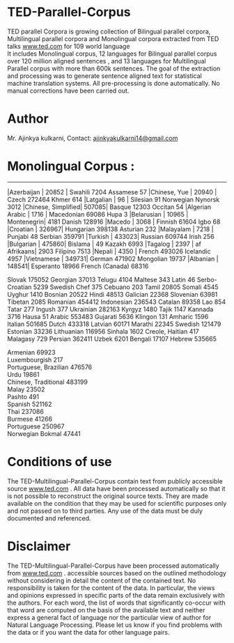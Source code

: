# TED-Parallel-Corpus

TED parallel Corpora is growing collection of Bilingual parallel corpora, Multilingual
parallel corpora and Monolingual corpora extracted from TED talks www.ted.com for 109 world language  
It includes Monolingual corpus, 12 languages for Bilingual parallel corpus over 120 million aligned sentences
, and 13 languages for Multilingual Parallel corpus with more than 600k sentences.
The goal of the extraction and processing was to generate sentence aligned text 
for statistical machine translation systems. All pre-processing is done automatically. 
No manual corrections have been carried out.


# Author

Mr. Ajinkya kulkarni, 
Contact: ajinkyakulkarni14@gmail.com

# Monolingual Corpus :
-------------------------------------------------------------------------------------------------------------
|Azerbaijan	    |   20852 | Swahili    	  7204			Assamese           	57
|Chinese, Yue       |  	20940 |	Czech      	  272464		Khmer 	            614
|Latgalian          |  	96    |	Silesian  	  91			  Norwegian Nynorsk 	3012
|Chinese, Simplified| 	507085|	Basque     	  12303			Occitan 	          54
|Algerian Arabic    | 	1716  |	Macedonian 	  69086			Hupa 	              3
|Belarusian         |  	10965 |	Montenegrin|   4181			Danish 	            128916
|Macedo             |  	3068  |	Finnish    	  61604			Igbo 	              68
|Croatian           |  	326967|	Hungarian  	  398138		Asturian 	          232
|Malayalam          |  	7218  |	Punjabi    	  48			  Serbian 	          359791
|Turkish            |  	433023|	Russian    	  609744		Irish 	            256
|Bulgarian          |  	475860|	Bislama     | 	  49			  Kazakh 	            6993
|Tagalog            |  	2397  |	af Afrikaans|  2903			Filipino 	          7513
|Nepali             |  	4350  |	French 	      493026		Icelandic 	        4957
|Vietnamese         |  	349731|	German 	      471902		Mongolian 	        19737
|Albanian 	    |   148541|	Esperanto 	  18966			French (Canada) 	  68316
									
									
Slovak 	175052			Georgian 	37013			Telugu 	4104
Maltese 	343			Latin 	46			Serbo-Croatian 	5239
Swedish Chef 	375			Cebuano 	203			Tamil 	20805
Somali 	4545			Uyghur 	1410			Bosnian 	20522
Hindi 	48513			Galician 	22368			Slovenian 	63981
Tibetan 	2085			Romanian 	454412			Indonesian 	236543
Catalan 	89358			Lao 	854			Tatar 	277
Ingush 	377			Ukrainian 	282163			Kyrgyz 	1480
Tajik 	1147			Kannada 	3716			Hausa 	51
Arabic 	553483			Gujarati 	5636			Klingon 	131
Amharic 	1596			Italian 	501685			Dutch 	433318
Latvian 	60171			Marathi 	22345			Swedish 	121479
Estonian 	33236			Lithuanian 	116956			Sinhala 	1602
Creole, Haitian 	417			Malagasy 	729			Persian 	362411
Uzbek 	6201			Bengali 	17107			Hebrew 	535665
									
									
Armenian 	69923								
Luxembourgish 	217								
Portuguese, Brazilian 	476576								
Urdu 	19861								
Chinese, Traditional 	483199								
Malay 	23502								
Pashto 	491								
Spanish 	521162								
Thai 	237086								
Burmese 	41266								
Portuguese 	250967								
Norwegian Bokmal 	47441								




# Conditions of use

The TED-Multilingual-Parallel-Corpus contain text from publicly accessible source www.ted.com .
All data have been processed automatically so that it is not possible to reconstruct 
the original source texts. They are made available on the condition that they may be used for scientific purposes only 
and not passed on to third parties. Any use of the data must be duly documented and referenced.

# Disclaimer

The TED-Multilingual-Parallel-Corpus have been processed automatically from www.ted.com .
accessible sources based on the outlined methodology without considering in 
detail the content of the contained text. No responsibility is taken for the 
content of the data. In particular, the views and opinions expressed in specific 
parts of the data remain exclusively with the authors.
For each word, the list of words that significantly co-occur with that word are 
computed on the basis of the available text and neither express a general fact of 
language nor the particular view of author for Natural Language Processing.
Please let us know if you find problems with the data or if you want the data for other language pairs. 


